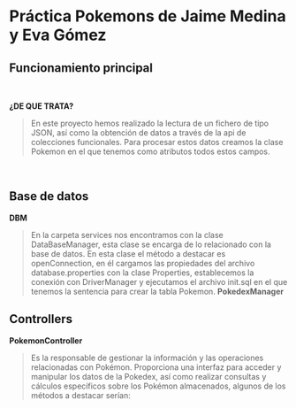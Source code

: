 # Práctica Pokemons de Jaime Medina y Eva Gómez
## Funcionamiento principal
<br>

**¿DE QUE TRATA?**
> En este proyecto hemos realizado la lectura de un fichero de tipo JSON, así como la obtención de datos a través
 de la api de colecciones funcionales. Para procesar estos datos creamos la clase Pokemon  en el que tenemos como atributos todos estos campos.
<br>

## Base de datos
**DBM**
>En la carpeta services nos encontramos con la clase DataBaseManager, esta clase se encarga de lo relacionado con la base de datos. En esta clase el método a destacar es openConnection, en él cargamos las propiedades del archivo database.properties con la clase Properties, establecemos la conexión con DriverManager y ejecutamos el archivo init.sql en el que tenemos la sentencia para crear la tabla Pokemon.
**PokedexManager**
>

## Controllers
**PokemonController**
>Es la responsable de gestionar la información y las operaciones relacionadas con Pokémon. Proporciona una interfaz para acceder y manipular los datos de la Pokedex, así como realizar consultas y cálculos específicos sobre los Pokémon almacenados, algunos de los métodos a destacar serían:

